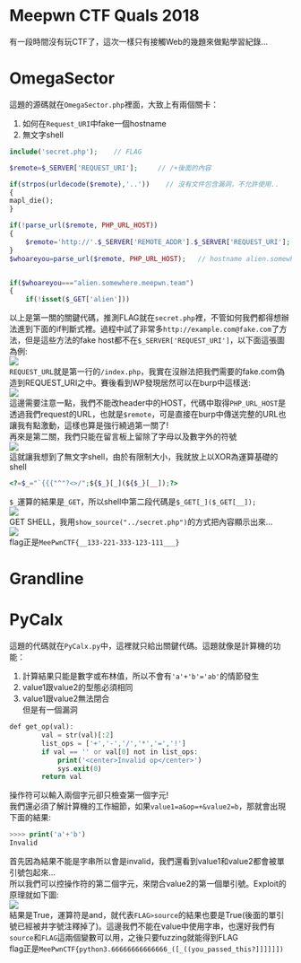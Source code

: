 # Meepwn CTF Quals 2018
有一段時間沒有玩CTF了，這次一樣只有接觸Web的幾題來做點學習紀錄...  

# OmegaSector
這題的源碼就在`OmegaSector.php`裡面，大致上有兩個關卡：  
1. 如何在`Request_URI`中fake一個hostname  
2. 無文字shell  
```php
include('secret.php');    // FLAG

$remote=$_SERVER['REQUEST_URI'];     // /+後面的內容

if(strpos(urldecode($remote),'..'))    // 沒有文件包含漏洞，不允許使用..
{
mapl_die();
}

if(!parse_url($remote, PHP_URL_HOST))
{
    $remote='http://'.$_SERVER['REMOTE_ADDR'].$_SERVER['REQUEST_URI'];
}
$whoareyou=parse_url($remote, PHP_URL_HOST);   // hostname alien.somewhere.meepwn.team


if($whoareyou==="alien.somewhere.meepwn.team")
{
    if(!isset($_GET['alien']))
```
以上是第一關的關鍵代碼，推測FLAG就在`secret.php`裡，不管如何我們都得想辦法進到下面的if判斷式裡。過程中試了非常多`http://example.com@fake.com`了方法，但是這些方法的fake host都不在`$_SERVER['REQUEST_URI']`，以下面這張圖為例:  
![](https://farm2.staticflickr.com/1765/43444531781_26c94e32f4_b.jpg)  
`REQUEST_URL`就是第一行的`/index.php`，我實在沒辦法把我們需要的fake.com偽造到REQUEST_URI之中。賽後看到WP發現居然可以在burp中這樣送:  
![](https://farm2.staticflickr.com/1790/43444531471_f717157297_b.jpg)  
這邊需要注意一點，我們不能改header中的HOST，代碼中取得`PHP_URL_HOST`是透過我們request的URL，也就是`$remote`，可是直接在burp中傳送完整的URL也讓我有點激動，這樣也算是強行繞過第一關了!  
再來是第二關，我們只能在留言板上留除了字母以及數字外的符號  
![](https://farm1.staticflickr.com/839/42728446884_a2d0253d90_b.jpg)  
這就讓我想到了無文字shell，由於有限制大小，我就放上以XOR為運算基礎的shell  
```php
<?=$_="`{{{"^"?<>/";${$_}[_](${$_}[__]);?>
```  
`$_`運算的結果是`_GET`，所以shell中第二段代碼是`$_GET[_]($_GET[__]);`  
![](https://farm2.staticflickr.com/1762/29573824578_836f0cc06b_b.jpg)  
GET SHELL，我用`show_source("../secret.php")`的方式把內容顯示出來...  
![](https://farm2.staticflickr.com/1766/42728435404_863eb1e3b7_b.jpg)  
flag正是`MeePwnCTF{__133-221-333-123-111___}`  

# Grandline

# PyCalx
這題的代碼就在`PyCalx.py`中，這裡就只給出關鍵代碼。這題就像是計算機的功能：  
1. 計算結果只能是數字或布林值，所以不會有`'a'+'b'='ab'`的情節發生  
2. value1跟value2的型態必須相同  
3. value1跟value2無法閉合  
但是有一個漏洞  
```php
def get_op(val):
        val = str(val)[:2]
        list_ops = ['+','-','/','*','=','!']
        if val == '' or val[0] not in list_ops:   
            print('<center>Invalid op</center>')
            sys.exit(0)
        return val
```  
操作符可以輸入兩個字元卻只檢查第一個字元!  
我們還必須了解計算機的工作細節，如果`value1=a&op=+&value2=b`，那就會出現下面的結果:  
```php
>>>> print('a'+'b')
Invalid
```  
首先因為結果不能是字串所以會是invalid，我們還看到value1和value2都會被單引號包起來...  
所以我們可以控操作符的第二個字元，來閉合value2的第一個單引號。Exploit的原理就如下圖:  
![](https://farm1.staticflickr.com/918/28572217837_b4ed344f2f_b.jpg)  
結果是True，運算符是and，就代表`FLAG>source`的結果也要是True(後面的單引號已經被井字號注釋掉了)。這邊我們不能在value中使用字串，也還好我們有`source`和`FLAG`這兩個變數可以用，之後只要fuzzing就能得到FLAG  
flag正是`MeePwnCTF{python3.66666666666666_([_((you_passed_this?]]]]]])`